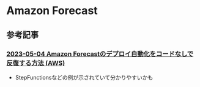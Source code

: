 # Amazon Forecast

## 参考記事

### [2023-05-04 Amazon Forecastのデプロイ自動化をコードなしで反復する方法 (AWS)](https://aws.amazon.com/jp/blogs/machine-learning/automate-the-deployment-of-an-amazon-forecast-time-series-forecasting-model/)

- StepFunctionsなどの例が示されていて分かりやすいかも